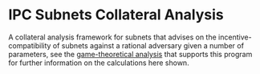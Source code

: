 # IPC Subnets Collateral Analysis
A collateral analysis framework for subnets that advises on the incentive-compatibility of subnets against a rational adversary given a number of parameters, see the [game-theoretical analysis](https://docs.google.com/document/d/17KQfgiaaNsXPzDRshhMBVyr-gtQX2UmisqwhXdDSwuM/edit#heading=h.bu4uipmv4e42) that supports this program for further information on the calculations here shown.
